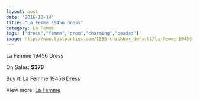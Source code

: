 ```yaml
---
layout: post
date: '2016-10-14'
title: "La Femme 19456 Dress"
category: La Femme
tags: ["dress","femme","prom","charming","beaded"]
image: http://www.lustparties.com/1585-thickbox_default/la-femme-19456-dress.jpg
---
```

La Femme 19456 Dress

On Sales: **$378**
<a href="https://www.lustparties.com/en/la-femme/513-la-femme-19456-dress.html"><amp-img layout="responsive" width="600" height="600" src="//www.lustparties.com/1585-thickbox_default/la-femme-19456-dress.jpg" alt="La Femme 19456 Dress 0" /></a>
<a href="https://www.lustparties.com/en/la-femme/513-la-femme-19456-dress.html"><amp-img layout="responsive" width="600" height="600" src="//www.lustparties.com/1586-thickbox_default/la-femme-19456-dress.jpg" alt="La Femme 19456 Dress 1" /></a>
<a href="https://www.lustparties.com/en/la-femme/513-la-femme-19456-dress.html"><amp-img layout="responsive" width="600" height="600" src="//www.lustparties.com/1587-thickbox_default/la-femme-19456-dress.jpg" alt="La Femme 19456 Dress 2" /></a>
<a href="https://www.lustparties.com/en/la-femme/513-la-femme-19456-dress.html"><amp-img layout="responsive" width="600" height="600" src="//www.lustparties.com/1588-thickbox_default/la-femme-19456-dress.jpg" alt="La Femme 19456 Dress 3" /></a>
<a href="https://www.lustparties.com/en/la-femme/513-la-femme-19456-dress.html"><amp-img layout="responsive" width="600" height="600" src="//www.lustparties.com/1589-thickbox_default/la-femme-19456-dress.jpg" alt="La Femme 19456 Dress 4" /></a>

Buy it: [La Femme 19456 Dress](https://www.lustparties.com/en/la-femme/513-la-femme-19456-dress.html "La Femme 19456 Dress")

View more: [La Femme](https://www.lustparties.com/en/4-la-femme "La Femme")